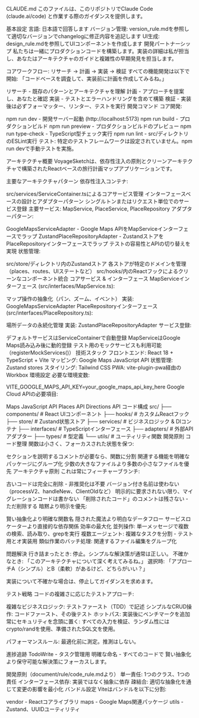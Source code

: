 CLAUDE.md
このファイルは、このリポジトリでClaude Code (claude.ai/code) と作業する際のガイダンスを提供します。

基本設定
言語: 日本語で回答します
バージョン管理: version_rule.mdを参照して適切なバージョンでchangelogに修正内容を追記します
UI生成: design_rule.mdを参照してUIコンポーネントを作成します
開発パートナーシップ
私たちは一緒にプロダクションコードを構築します。実装の詳細は私が担当し、あなたはアーキテクチャのガイドと複雑性の早期発見を担当します。

コアワークフロー: リサーチ → 計画 → 実装 → 検証
すべての機能開発は以下で開始: 「コードベースを調査して、実装前に計画を作成してみるね。」

リサーチ - 既存のパターンとアーキテクチャを理解
計画 - アプローチを提案し、あなたと確認
実装 - テストとエラーハンドリングを含めて構築
検証 - 実装後は必ずフォーマッター、リンター、テストを実行
開発コマンド
コア開発:

npm run dev - 開発サーバー起動 (http://localhost:5173)
npm run build - プロダクションビルド
npm run preview - プロダクションビルドのプレビュー
npm run type-check - TypeScript型チェック実行
npm run lint - src/ディレクトリのESLint実行
テスト: 特定のテストフレームワークは設定されていません。npm run devで手動テストを実施。

アーキテクチャ概要
VoyageSketchは、依存性注入の原則とクリーンアーキテクチャで構築されたReactベースの旅行計画マップアプリケーションです。

主要なアーキテクチャパターン
依存性注入コンテナ:

src/services/ServiceContainer.tsによるコアサービス管理
インターフェースベースの設計とアダプターパターン
シングルトンまたはリクエスト単位でのサービス登録
主要サービス: MapService, PlaceService, PlaceRepository
アダプターパターン:

GoogleMapsServiceAdapter - Google Maps APIをMapServiceインターフェースでラップ
ZustandPlaceRepositoryAdapter - ZustandストアをPlaceRepositoryインターフェースでラップ
テストの容易性とAPIの切り替えを実現
状態管理:

src/store/ディレクトリ内のZustandストア
各ストアが特定のドメインを管理（places、routes、UIステートなど）
src/hooks/内のReactフックによるクリーンなコンポーネント統合
コアサービス & インターフェース
MapServiceインターフェース (src/interfaces/MapService.ts):

マップ操作の抽象化（パン、ズーム、イベント）
実装: GoogleMapsServiceAdapter
PlaceRepositoryインターフェース (src/interfaces/PlaceRepository.ts):

場所データの永続化管理
実装: ZustandPlaceRepositoryAdapter
サービス登録:

デフォルトサービスはServiceContainerで自動登録
MapServiceはGoogle Maps読み込み後に動的登録
テスト用のモックサービスも利用可能（registerMockServices()）
技術スタック
フロントエンド: React 18 + TypeScript + Vite
マッピング: Google Maps JavaScript API
状態管理: Zustand stores
スタイリング: Tailwind CSS
PWA: vite-plugin-pwa経由のWorkbox
環境設定
必要な環境変数:

VITE_GOOGLE_MAPS_API_KEY=your_google_maps_api_key_here
Google Cloud APIの必要項目:

Maps JavaScript API
Places API
Directions API
コード構成
src/
├── components/ # React UIコンポーネント
├── hooks/ # カスタムReactフック
├── store/ # Zustand状態ストア
├── services/ # ビジネスロジック & DIコンテナ
├── interfaces/ # TypeScriptインターフェース
├── adapters/ # 外部APIアダプター
├── types/ # 型定義
└── utils/ # ユーティリティ関数
開発原則
コード整理
関数は小さく、フォーカスされた状態を保つ:

セクションを説明するコメントが必要なら、関数に分割
関連する機能を明確なパッケージにグループ化
少数の大きなファイルより多数の小さなファイルを優先
アーキテクチャ原則
これは常にフィーチャーブランチ:

古いコードは完全に削除 - 非推奨化は不要
バージョン付き名前は使わない（processV2、handleNew、ClientOldなど）
明示的に要求されない限り、マイグレーションコードは書かない
「削除されたコード」のコメントは残さない - ただ削除する
暗黙より明示を優先:

賢い抽象化より明確な関数名
隠された魔法より明白なデータフロー
サービスロケーターより直接的な依存関係
効率の最大化
並列操作: 単一メッセージで複数の検索、読み取り、grepを実行 複数エージェント: 複雑なタスクを分割 - テスト用とオ実装用 類似作業のバッチ処理: 関連するファイル編集をグループ化

問題解決
行き詰まったとき: 停止。シンプルな解決策が通常は正しい。 不確かなとき: 「このアーキテクチャについて深く考えてみるね。」 選択時: 「アプローチA（シンプル）とB（柔軟）があるけど、どちらがいい？」

実装について不確かな場合は、停止してガイダンスを求めます。

テスト戦略
コードの複雑さに応じたテストアプローチ:

複雑なビジネスロジック: テストファースト（TDD）で記述
シンプルなCRUD操作: コードファースト、その後テスト
ホットパス: 実装後にベンチマークを追加
常にセキュリティを念頭に置く: すべての入力を検証、ランダム性にはcrypto/randを使用、準備されたSQL文を使用。

パフォーマンスルール: 最適化前に測定。推測はしない。

進捗追跡
TodoWrite - タスク管理用
明確な命名 - すべてのコードで
賢い抽象化より保守可能な解決策にフォーカスします。

開発原則（document/rule/code_rule.mdより）
単一責任: 1つのクラス、1つの責任
インターフェース依存: 実装ではなく抽象に依存
疎結合: 適切な抽象化を通じて変更の影響を最小化
バンドル設定
Viteはバンドルを以下に分割:

vendor - Reactコアライブラリ
maps - Google Maps関連パッケージ
utils - Zustand、UUIDユーティリティ
